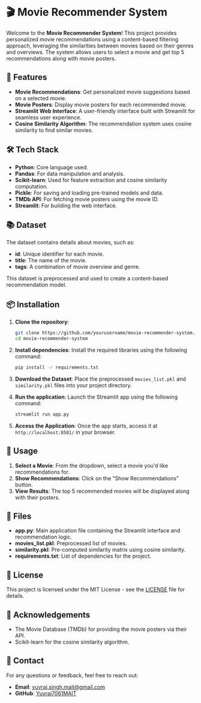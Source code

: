 # 🎬 Movie Recommender System

Welcome to the **Movie Recommender System**! This project provides personalized movie recommendations using a content-based filtering approach, leveraging the similarities between movies based on their genres and overviews. The system allows users to select a movie and get top 5 recommendations along with movie posters.

## 🚀 Features

- **Movie Recommendations**: Get personalized movie suggestions based on a selected movie.
- **Movie Posters**: Display movie posters for each recommended movie.
- **Streamlit Web Interface**: A user-friendly interface built with Streamlit for seamless user experience.
- **Cosine Similarity Algorithm**: The recommendation system uses cosine similarity to find similar movies.

## 🛠️ Tech Stack

- **Python**: Core language used.
- **Pandas**: For data manipulation and analysis.
- **Scikit-learn**: Used for feature extraction and cosine similarity computation.
- **Pickle**: For saving and loading pre-trained models and data.
- **TMDb API**: For fetching movie posters using the movie ID.
- **Streamlit**: For building the web interface.

## 📚 Dataset

The dataset contains details about movies, such as:
- **id**: Unique identifier for each movie.
- **title**: The name of the movie.
- **tags**: A combination of movie overview and genre.
  
This dataset is preprocessed and used to create a content-based recommendation model.

## 📦 Installation

1. **Clone the repository**:
    ```bash
    git clone https://github.com/yourusername/movie-recommender-system.git
    cd movie-recommender-system
    ```

2. **Install dependencies**:
    Install the required libraries using the following command:
    ```bash
    pip install -r requirements.txt
    ```

3. **Download the Dataset**:
    Place the preprocessed `movies_list.pkl` and `similarity.pkl` files into your project directory.

4. **Run the application**:
    Launch the Streamlit app using the following command:
    ```bash
    streamlit run app.py
    ```

5. **Access the Application**:
    Once the app starts, access it at `http://localhost:8501/` in your browser.

## 🔧 Usage

1. **Select a Movie**: From the dropdown, select a movie you'd like recommendations for.
2. **Show Recommendations**: Click on the "Show Recommendations" button.
3. **View Results**: The top 5 recommended movies will be displayed along with their posters.

## 📂 Files

- **app.py**: Main application file containing the Streamlit interface and recommendation logic.
- **movies_list.pkl**: Preprocessed list of movies.
- **similarity.pkl**: Pre-computed similarity matrix using cosine similarity.
- **requirements.txt**: List of dependencies for the project.

## 📝 License

This project is licensed under the MIT License - see the [LICENSE](LICENSE) file for details.

## 🌟 Acknowledgements

- The Movie Database (TMDb) for providing the movie posters via their API.
- Scikit-learn for the cosine similarity algorithm.

## 📧 Contact

For any questions or feedback, feel free to reach out:

- **Email**: yuvraj.singh.mait@gmail.com
- **GitHub**: [Yuvraj7061MAIT](https://github.com/Yuvraj7061MAIT)
